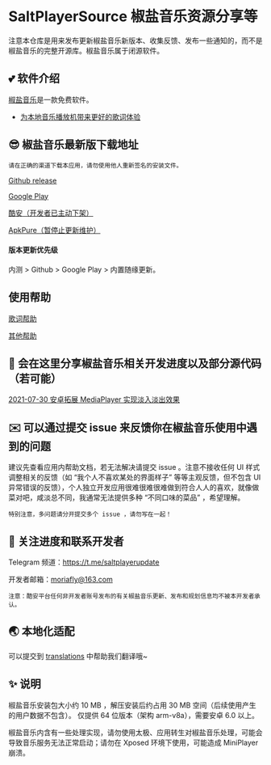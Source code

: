 # SaltPlayerSource 椒盐音乐资源分享等

注意本仓库是用来发布更新椒盐音乐新版本、收集反馈、发布一些通知的，而不是椒盐音乐的完整开源库。椒盐音乐属于闭源软件。

## 💕 软件介绍

[椒盐音乐](https://moriafly.xyz/SaltPlayerSource/index.html#/)是一款免费软件。

- [为本地音乐播放机带来更好的歌词体验](help/lyrics.md)

## 😎 椒盐音乐最新版下载地址

`请在正确的渠道下载本应用，请勿使用他人重新签名的安装文件。`

[Github release](https://github.com/Moriafly/SaltPlayerSource/releases)

[Google Play](https://play.google.com/store/apps/details?id=com.salt.music)

[酷安（开发者已主动下架）](https://www.coolapk.com/apk/284064)

[ApkPure（暂停止更新维护）](https://apkpure.com/p/com.salt.music)

#### 版本更新优先级

内测 > Github > Google Play > 内置随缘更新。

## 使用帮助

[歌词帮助](help/lyrics.md)

[其他帮助](help/other.md)

## 🌈 会在这里分享椒盐音乐相关开发进度以及部分源代码（若可能）

[2021-07-30 安卓拓展 MediaPlayer 实现淡入淡出效果](https://blog.csdn.net/Moriafly/article/details/119251186)

## ✉️ 可以通过提交 issue 来反馈你在椒盐音乐使用中遇到的问题

建议先查看应用内帮助文档，若无法解决请提交 issue 。注意不接收任何 UI 样式调整相关的反馈（如 “我个人不喜欢某处的界面样子” 等等主观反馈，但不包含 UI 异常错误的反馈），个人独立开发应用很难很难很难做到符合人人的喜欢，就像做菜对吧，咸淡总不同，我通常无法提供多种 “不同口味的菜品” ，希望理解。

`特别注意，多问题请分开提交多个 issue ，请勿写在一起！`

## 📧 关注进度和联系开发者

Telegram 频道：https://t.me/saltplayerupdate

开发者邮箱：moriafly@163.com

`注意：酷安平台任何非开发者账号发布的有关椒盐音乐更新、发布和规划信息均不被本开发者承认。`

## 🌏 本地化适配

可以提交到 [translations](https://github.com/Moriafly/SaltPlayerSource/tree/main/translations) 中帮助我们翻译哦~

## ✨ 说明

椒盐音乐安装包大小约 10 MB ，解压安装后约占用 30 MB 空间（后续使用产生的用户数据不包含）。
仅提供 64 位版本（架构 arm-v8a），需要安卓 6.0 以上。

椒盐音乐内含有一些处理实现，请勿使用太极、应用转生对椒盐音乐处理，可能会导致音乐服务无法正常启动；请勿在 Xposed 环境下使用，可能造成 MiniPlayer 崩溃。